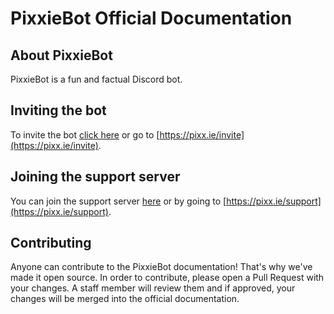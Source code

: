 # PixxieBot Official Documentation

## About PixxieBot

PixxieBot is a fun and factual Discord bot.

## Inviting the bot

To invite the bot [click here](https://pixx.ie/invite) or go to [https://pixx.ie/invite](https://pixx.ie/invite).

## Joining the support server

You can join the support server [here](https://pixx.ie/support) or by going to [https://pixx.ie/support](https://pixx.ie/support).

## Contributing

Anyone can contribute to the PixxieBot documentation! That's why we've made it open source. In order to contribute, please open a Pull Request with your changes. A staff member will review them and if approved, your changes will be merged into the official documentation.
